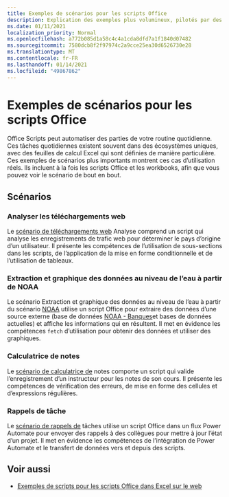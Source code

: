 ```yaml
---
title: Exemples de scénarios pour les scripts Office
description: Explication des exemples plus volumineux, pilotés par des scénarios, pour les scripts Office dans Excel sur le web.
ms.date: 01/11/2021
localization_priority: Normal
ms.openlocfilehash: a772b085d1a58c4c4a1cda8dfd7a1f1840d07482
ms.sourcegitcommit: 7580dcb8f2f97974c2a9cce25ea30d6526730e28
ms.translationtype: MT
ms.contentlocale: fr-FR
ms.lasthandoff: 01/14/2021
ms.locfileid: "49867862"
---
```

# <a name="sample-scenarios-for-office-scripts"></a>Exemples de scénarios pour les scripts Office

Office Scripts peut automatiser des parties de votre routine quotidienne. Ces tâches quotidiennes existent souvent dans des écosystèmes uniques, avec des feuilles de calcul Excel qui sont définies de manière particulière. Ces exemples de scénarios plus importants montrent ces cas d’utilisation réels. Ils incluent à la fois les scripts Office et les workbooks, afin que vous pouvez voir le scénario de bout en bout.

## <a name="scenarios"></a>Scénarios

### <a name="analyze-web-downloads"></a>Analyser les téléchargements web

Le [scénario de téléchargements web](analyze-web-downloads.md) Analyse comprend un script qui analyse les enregistrements de trafic web pour déterminer le pays d’origine d’un utilisateur. Il présente les compétences de l’utilisation de sous-sections dans les scripts, de l’application de la mise en forme conditionnelle et de l’utilisation de tableaux.

### <a name="fetch-and-graph-water-level-data-from-noaa"></a>Extraction et graphique des données au niveau de l’eau à partir de NOAA

Le scénario Extraction et graphique des données au niveau de l’eau à partir du scénario [NOAA](noaa-data-fetch.md) utilise un script Office pour extraire des données d’une source externe (base de données [NOAA - Banques](https://tidesandcurrents.noaa.gov/)et bases de données actuelles) et affiche les informations qui en résultent. Il met en évidence les compétences `fetch` d’utilisation pour obtenir des données et utiliser des graphiques.

### <a name="grade-calculator"></a>Calculatrice de notes

Le [scénario de calculatrice de](grade-calculator.md) notes comporte un script qui valide l’enregistrement d’un instructeur pour les notes de son cours. Il présente les compétences de vérification des erreurs, de mise en forme des cellules et d’expressions régulières.

### <a name="task-reminders"></a>Rappels de tâche

Le [scénario de rappels de](task-reminders.md) tâches utilise un script Office dans un flux Power Automate pour envoyer des rappels à des collègues pour mettre à jour l’état d’un projet. Il met en évidence les compétences de l’intégration de Power Automate et le transfert de données vers et depuis des scripts.

## <a name="see-also"></a>Voir aussi

- [Exemples de scripts pour les scripts Office dans Excel sur le web](../excel-samples.md)

